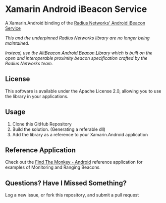 Xamarin Android iBeacon Service
===============================

A Xamarin.Android binding of the [Radius Networks' Android iBeacon Service](https://github.com/RadiusNetworks/android-ibeacon-service)

*This and the underpinned Radius Networks library are no longer being maintained.*

*Instead, use the [AltBeacon Android Beacon Library](https://github.com/chrisriesgo/Xamarin-Android-Beacon-Library) which is built on the open and interoperable proximity beacon specification crafted by the Radius Networks team.*

## License

This software is available under the Apache License 2.0, allowing you to use the library in your applications.

## Usage

1. Clone this GitHub Repository
2. Build the solution. (Generating a referable dll)
4. Add the library as a reference to your Xamarin.Android application 

## Reference Application

Check out the [Find The Monkey - Android](https://github.com/chrisriesgo/FindTheMonkey-Android) reference application for examples of Monitoring and Ranging Beacons.

## Questions?  Have I Missed Something?

Log a new issue, or fork this repository, and submit a pull request
